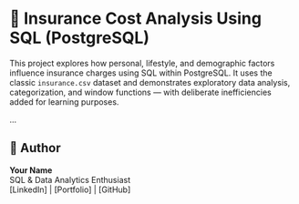 # 💼 Insurance Cost Analysis Using SQL (PostgreSQL)

This project explores how personal, lifestyle, and demographic factors influence insurance charges using SQL within PostgreSQL. It uses the classic `insurance.csv` dataset and demonstrates exploratory data analysis, categorization, and window functions — with deliberate inefficiencies added for learning purposes.

...

## 👤 Author

**Your Name**  
SQL & Data Analytics Enthusiast  
[LinkedIn] | [Portfolio] | [GitHub]
